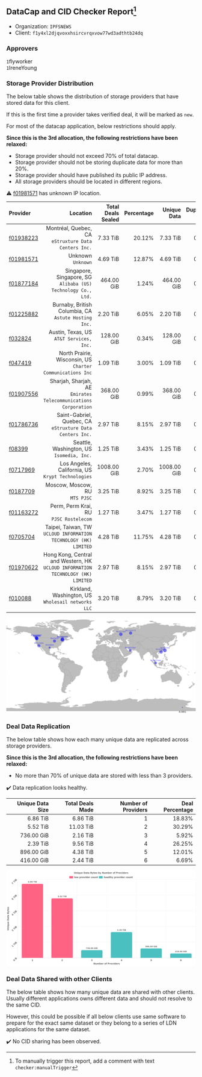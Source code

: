 ## DataCap and CID Checker Report[^1]
 - Organization: `IPFSNEWS`
 - Client: `f1y4xl2djqvoxxhsircvrqxvow77wd3adthtb24dq`
### Approvers
`1`flyworker<br/>`1`IreneYoung

### Storage Provider Distribution
The below table shows the distribution of storage providers that have stored data for this client.

If this is the first time a provider takes verified deal, it will be marked as `new`.

For most of the datacap application, below restrictions should apply.

**Since this is the 3rd allocation, the following restrictions have been relaxed:**
 - Storage provider should not exceed 70% of total datacap.
 - Storage provider should not be storing duplicate data for more than 20%.
 - Storage provider should have published its public IP address.
 - All storage providers should be located in different regions.

⚠️ [f01981571](https://filfox.info/en/address/f01981571) has unknown IP location.

| Provider                                              |                                                                            Location | Total Deals Sealed | Percentage | Unique Data | Duplicate Deals |
| :---------------------------------------------------- | ----------------------------------------------------------------------------------: | -----------------: | ---------: | ----------: | --------------: |
| [f01938223](https://filfox.info/en/address/f01938223) |                             Montréal, Quebec, CA<br/>`eStruxture Data Centers Inc.` |           7.33 TiB |     20.12% |    7.33 TiB |           0.00% |
| [f01981571](https://filfox.info/en/address/f01981571) |                                                               Unknown<br/>`Unknown` |           4.69 TiB |     12.87% |    4.69 TiB |           0.00% |
| [f01877184](https://filfox.info/en/address/f01877184) |                    Singapore, Singapore, SG<br/>`Alibaba (US) Technology Co., Ltd.` |         464.00 GiB |      1.24% |  464.00 GiB |           0.00% |
| [f01225882](https://filfox.info/en/address/f01225882) |                             Burnaby, British Columbia, CA<br/>`Astute Hosting Inc.` |           2.20 TiB |      6.05% |    2.20 TiB |           0.00% |
| [f032824](https://filfox.info/en/address/f032824)     |                                         Austin, Texas, US<br/>`AT&T Services, Inc.` |         128.00 GiB |      0.34% |  128.00 GiB |           0.00% |
| [f047419](https://filfox.info/en/address/f047419)     |                       North Prairie, Wisconsin, US<br/>`Charter Communications Inc` |           1.09 TiB |      3.00% |    1.09 TiB |           0.00% |
| [f01907556](https://filfox.info/en/address/f01907556) |                  Sharjah, Sharjah, AE<br/>`Emirates Telecommunications Corporation` |         368.00 GiB |      0.99% |  368.00 GiB |           0.00% |
| [f01786736](https://filfox.info/en/address/f01786736) |                        Saint-Gabriel, Quebec, CA<br/>`eStruxture Data Centers Inc.` |           2.97 TiB |      8.15% |    2.97 TiB |           0.00% |
| [f08399](https://filfox.info/en/address/f08399)       |                                        Seattle, Washington, US<br/>`Isomedia, Inc.` |           1.25 TiB |      3.43% |    1.25 TiB |           0.00% |
| [f0717969](https://filfox.info/en/address/f0717969)   |                                Los Angeles, California, US<br/>`Krypt Technologies` |        1008.00 GiB |      2.70% | 1008.00 GiB |           0.00% |
| [f0187709](https://filfox.info/en/address/f0187709)   |                                                   Moscow, Moscow, RU<br/>`MTS PJSC` |           3.25 TiB |      8.92% |    3.25 TiB |           0.00% |
| [f01163272](https://filfox.info/en/address/f01163272) |                                           Perm, Perm Krai, RU<br/>`PJSC Rostelecom` |           1.27 TiB |      3.47% |    1.27 TiB |           0.00% |
| [f0705704](https://filfox.info/en/address/f0705704)   |                 Taipei, Taiwan, TW<br/>`UCLOUD INFORMATION TECHNOLOGY (HK) LIMITED` |           4.28 TiB |     11.75% |    4.28 TiB |           0.00% |
| [f01970622](https://filfox.info/en/address/f01970622) | Hong Kong, Central and Western, HK<br/>`UCLOUD INFORMATION TECHNOLOGY (HK) LIMITED` |           2.97 TiB |      8.15% |    2.97 TiB |           0.00% |
| [f010088](https://filfox.info/en/address/f010088)     |                               Kirkland, Washington, US<br/>`Wholesail networks LLC` |           3.20 TiB |      8.79% |    3.20 TiB |           0.00% |

![Provider Distribution](https://raw.githubusercontent.com/data-preservation-programs/filplus-checker-assets/main/filecoin-project/filecoin-plus-large-datasets/issues/924/1675836988654.png)
### Deal Data Replication
The below table shows how each many unique data are replicated across storage providers.

**Since this is the 3rd allocation, the following restrictions have been relaxed:**
- No more than 70% of unique data are stored with less than 3 providers.

✔️ Data replication looks healthy.

| Unique Data Size | Total Deals Made | Number of Providers | Deal Percentage |
| ---------------: | ---------------: | ------------------: | --------------: |
|         6.86 TiB |         6.86 TiB |                   1 |          18.83% |
|         5.52 TiB |        11.03 TiB |                   2 |          30.29% |
|       736.00 GiB |         2.16 TiB |                   3 |           5.92% |
|         2.39 TiB |         9.56 TiB |                   4 |          26.25% |
|       896.00 GiB |         4.38 TiB |                   5 |          12.01% |
|       416.00 GiB |         2.44 TiB |                   6 |           6.69% |

![Replication Distribution](https://raw.githubusercontent.com/data-preservation-programs/filplus-checker-assets/main/filecoin-project/filecoin-plus-large-datasets/issues/924/1675836989398.png)
### Deal Data Shared with other Clients
The below table shows how many unique data are shared with other clients.
Usually different applications owns different data and should not resolve to the same CID.

However, this could be possible if all below clients use same software to prepare for the exact same dataset or they belong to a series of LDN applications for the same dataset.

✔️ No CID sharing has been observed.

[^1]: To manually trigger this report, add a comment with text `checker:manualTrigger`
